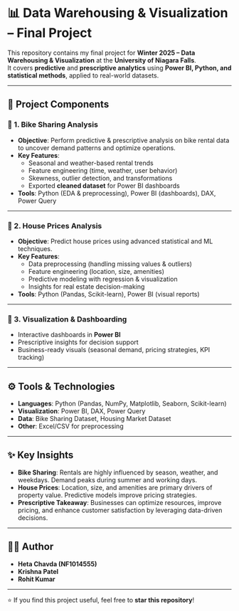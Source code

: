 
# 📊 Data Warehousing & Visualization – Final Project

This repository contains my final project for **Winter 2025 – Data Warehousing & Visualization** at the **University of Niagara Falls**.  
It covers **predictive** and **prescriptive analytics** using **Power BI, Python, and statistical methods**, applied to real-world datasets.

---

## 🚀 Project Components

### 🔹 1. Bike Sharing Analysis
- **Objective**: Perform predictive & prescriptive analysis on bike rental data to uncover demand patterns and optimize operations.  
- **Key Features**:
  - Seasonal and weather-based rental trends
  - Feature engineering (time, weather, user behavior)
  - Skewness, outlier detection, and transformations
  - Exported **cleaned dataset** for Power BI dashboards
- **Tools**: Python (EDA & preprocessing), Power BI (dashboards), DAX, Power Query

---

### 🔹 2. House Prices Analysis
- **Objective**: Predict house prices using advanced statistical and ML techniques.  
- **Key Features**:
  - Data preprocessing (handling missing values & outliers)
  - Feature engineering (location, size, amenities)
  - Predictive modeling with regression & visualization
  - Insights for real estate decision-making
- **Tools**: Python (Pandas, Scikit-learn), Power BI (visual reports)

---

### 🔹 3. Visualization & Dashboarding
- Interactive dashboards in **Power BI**
- Prescriptive insights for decision support
- Business-ready visuals (seasonal demand, pricing strategies, KPI tracking)

---

## ⚙️ Tools & Technologies
- **Languages**: Python (Pandas, NumPy, Matplotlib, Seaborn, Scikit-learn)
- **Visualization**: Power BI, DAX, Power Query
- **Data**: Bike Sharing Dataset, Housing Market Dataset
- **Other**: Excel/CSV for preprocessing

---

## ✨ Key Insights
- **Bike Sharing**: Rentals are highly influenced by season, weather, and weekdays. Demand peaks during summer and working days.  
- **House Prices**: Location, size, and amenities are primary drivers of property value. Predictive models improve pricing strategies.  
- **Prescriptive Takeaway**: Businesses can optimize resources, improve pricing, and enhance customer satisfaction by leveraging data-driven decisions.

---

## 👩‍🎓 Author
- **Heta Chavda (NF1014555)**
- **Krishna Patel**
- **Rohit Kumar**

---

⭐ If you find this project useful, feel free to **star this repository**!
```
